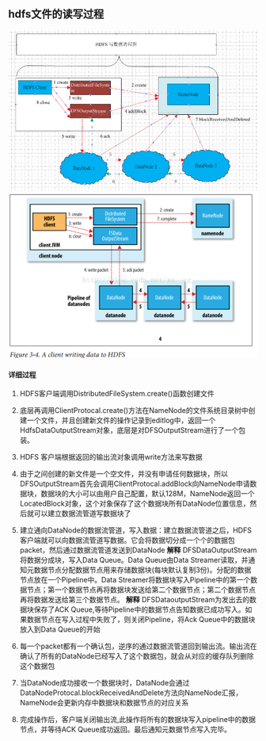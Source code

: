 ## hdfs文件的读写过程

![写入](/hdfs/images/写入过程1.png)
![写入](/hdfs/images/写入过程2.png)

#### 详细过程
1. HDFS客户端调用DistributedFileSystem.create()函数创建文件

2. 底层再调用ClientProtocal.create()方法在NameNode的文件系统目录树中创建一个文件，并且创建新文件的操作记录到editlog中，返回一个HdfsDataOutputStream对象，底层是对DFSOutputStream进行了一个包装。

3. HDFS 客户端根据返回的输出流对象调用write方法来写数据

4. 由于之间创建的新文件是一个空文件，并没有申请任何数据块，所以DFSOutputStream首先会调用ClientProtocal.addBlock向NameNode申请数据块，数据块的大小可以由用户自己配置，默认128M，NameNode返回一个LocatedBlock对象，这个对象保存了这个数据块所有DataNode位置信息，然后就可以建立数据流管道写数据块了
5. 建立通向DataNode的数据流管道，写入数据：建立数据流管道之后，HDFS客户端就可以向数据流管道写数据。它会将数据切分成一个个的数据包packet，然后通过数据流管道发送到DataNode
__解释__
DFSDataOutputStream将数据分成块，写入Data Queue。Data Queue由Data Streamer读取，并通知元数据节点分配数据节点用来存储数据块(每块默认复制3份)。分配的数据节点放在一个Pipeline中。Data Streamer将数据块写入Pipeline中的第一个数据节点；第一个数据节点再将数据块发送给第二个数据节点；第二个数据节点再将数据发送给第三个数据节点。
__解释__
DFSDataoutputStream为发出去的数据块保存了ACK Queue,等待Pipeline中的数据节点告知数据已成功写入。如果数据节点在写入过程中失败了，则关闭Pipeline，将Ack Queue中的数据块放入到Data Queue的开始
           
6. 每一个packet都有一个确认包，逆序的通过数据流管道回到输出流。输出流在确认了所有的DataNode已经写入了这个数据包，就会从对应的缓存队列删除这个数据包
7. 当DataNode成功接收一个数据块时，DataNode会通过DataNodeProtocal.blockReceivedAndDelete方法向NameNode汇报，NameNode会更新内存中数据块和数据节点的对应关系
8. 完成操作后，客户端关闭输出流,此操作将所有的数据块写入pipeline中的数据节点，并等待ACK Queue成功返回。最后通知元数据节点写入完毕。